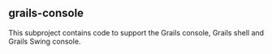 ## grails-console

This subproject contains code to support the Grails console, Grails shell and Grails Swing console.
